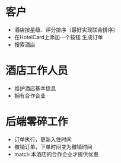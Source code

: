# 客户
- 酒店按星级、评分排序（最好实现联合排序）
- 在HotelCard上添加一个按钮 生成订单
- 搜索酒店

# 酒店工作人员
- 维护酒店基本信息
- 拥有合作企业

# 后端零碎工作
- 订单执行，更新入住时间
- 撤销订单，下单时间变为撤销时间
- match 本酒店的合作企业才提供优惠